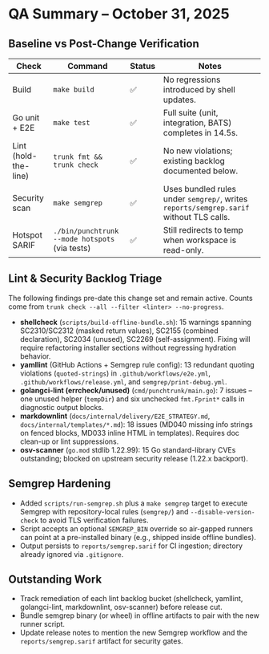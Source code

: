 # QA Summary – October 31, 2025

## Baseline vs Post-Change Verification

| Check                | Command                                        | Status | Notes                                                                                  |
| -------------------- | ---------------------------------------------- | ------ | -------------------------------------------------------------------------------------- |
| Build                | `make build`                                   | ✅     | No regressions introduced by shell updates.                                            |
| Go unit + E2E        | `make test`                                    | ✅     | Full suite (unit, integration, BATS) completes in 14.5s.                               |
| Lint (hold-the-line) | `trunk fmt && trunk check`                     | ✅     | No new violations; existing backlog documented below.                                  |
| Security scan        | `make semgrep`                                 | ✅     | Uses bundled rules under `semgrep/`, writes `reports/semgrep.sarif` without TLS calls. |
| Hotspot SARIF        | `./bin/punchtrunk --mode hotspots` (via tests) | ✅     | Still redirects to temp when workspace is read-only.                                   |

## Lint & Security Backlog Triage

The following findings pre-date this change set and remain active. Counts come from `trunk check --all --filter <linter> --no-progress`.

- **shellcheck** (`scripts/build-offline-bundle.sh`): 15 warnings spanning SC2310/SC2312 (masked return values), SC2155 (combined declaration), SC2034 (unused), SC2269 (self-assignment). Fixing will require refactoring installer sections without regressing hydration behavior.
- **yamllint** (GitHub Actions + Semgrep rule config): 13 redundant quoting violations (`quoted-strings`) in `.github/workflows/e2e.yml`, `.github/workflows/release.yml`, and `semgrep/print-debug.yml`.
- **golangci-lint (errcheck/unused)** (`cmd/punchtrunk/main.go`): 7 issues – one unused helper (`tempDir`) and six unchecked `fmt.Fprint*` calls in diagnostic output blocks.
- **markdownlint** (`docs/internal/delivery/E2E_STRATEGY.md`, `docs/internal/templates/*.md`): 18 issues (MD040 missing info strings on fenced blocks, MD033 inline HTML in templates). Requires doc clean-up or lint suppressions.
- **osv-scanner** (`go.mod` stdlib 1.22.99): 15 Go standard-library CVEs outstanding; blocked on upstream security release (1.22.x backport).

## Semgrep Hardening

- Added `scripts/run-semgrep.sh` plus a `make semgrep` target to execute Semgrep with repository-local rules (`semgrep/`) and `--disable-version-check` to avoid TLS verification failures.
- Script accepts an optional `SEMGREP_BIN` override so air-gapped runners can point at a pre-installed binary (e.g., shipped inside offline bundles).
- Output persists to `reports/semgrep.sarif` for CI ingestion; directory already ignored via `.gitignore`.

## Outstanding Work

- Track remediation of each lint backlog bucket (shellcheck, yamllint, golangci-lint, markdownlint, osv-scanner) before release cut.
- Bundle semgrep binary (or wheel) in offline artifacts to pair with the new runner script.
- Update release notes to mention the new Semgrep workflow and the `reports/semgrep.sarif` artifact for security gates.
